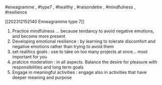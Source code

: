 #eneagramme , #type7 , #healthy , #raisondetre , #mindfulness , #resilience 

[[202312152140 Enneagramme type 7]]


1. Practice mindfulness ... because tendancy to avoid negative emotions, and become more present
2. Developing emotional resilience : by learning to tolerate discomfort and negative emotions rather than trying to avoid them
3. set realitics goals : use to take on too many projects at once... most important for you
4. pratcice moderation : in all aspects. Balance the desire for pleasure with responsibilities and long term goals
5. Engage in meaningful activities : engage also in activities that have deeper meaning and purpose

